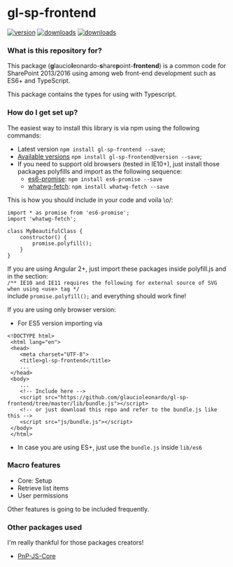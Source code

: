 # gl-sp-frontend #
[![version](https://img.shields.io/npm/v/gl-sp-frontend)](https://www.npmjs.com/package/gl-sp-frontend) 
[![downloads](https://img.shields.io/npm/types/gl-sp-frontend)](https://www.npmjs.com/package/gl-sp-frontend) 
[![downloads](https://img.shields.io/npm/dw/gl-sp-frontend)](https://www.npmjs.com/package/gl-sp-frontend)
 
### What is this repository for? ###
This package (**g**laucio**l**eonardo-**s**hare**p**oint-**frontend**) is a common code for SharePoint 2013/2016 using among web front-end development such as ES6+ and TypeScript.<br>

This package contains the types for using with Typescript.

### How do I get set up? ###
 The easiest way to install this library is via npm using the following commands:
* Latest version `npm install gl-sp-frontend --save`;
* [Available versions](https://www.npmjs.com/package/gl-sp-frontend?activeTab=versions) `npm install gl-sp-frontend@version --save`;
* If you need to support old browsers (tested in IE10+), just install those packages polyfills and import as 
the following sequence:
  * [es6-promise](https://github.com/stefanpenner/es6-promise): `npm install es6-promise --save`
  * [whatwg-fetch](https://github.com/github/fetch): `npm install whatwg-fetch --save`

This is how you should include in your code and voila \o/:

```
import * as promise from 'es6-promise';
import 'whatwg-fetch';

class MyBeautifulClass {
    constructor() {
        promise.polyfill();
    }
}
```

If you are using Angular 2+, just import these packages inside polyfill.js and in the section:<br>
`/** IE10 and IE11 requires the following for external source of SVG when using <use> tag */`<br> 
include `promise.polyfill();` and everything should work fine!

If you are using only browser version:
* For ES5 version importing via <br>
```
<!DOCTYPE html>
 <html lang="en">
 <head>
    <meta charset="UTF-8">
    <title>gl-sp-frontend</title>
    ...
 </head>
 <body>
    ...
    <!-- Include here -->
    <script src="https://github.com/glaucioleonardo/gl-sp-frontend/tree/master/lib/bundle.js"></script>
    <!-- or just download this repo and refer to the bundle.js like this -->
    <script src="js/bundle.js"></script>
 </body>
 </html>
 ```

* In case you are using ES+, just use the `bundle.js` inside `lib/es6`

### Macro features ###

* Core: Setup
* Retrieve list items
* User permissions 

Other features is going to be included  frequently.

### Other packages used ###
I'm really thankful for those packages creators!
* [PnP-JS-Core](https://github.com/SharePoint/PnP-JS-Core)
